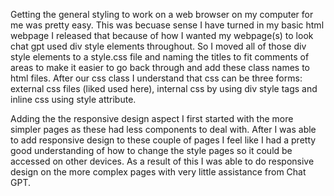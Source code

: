 Getting the general styling to work on a web browser on my computer for me was pretty easy. This was becuase sense I have turned in my basic html webpage I released that because of how I wanted my webpage(s) to look chat gpt used div style elements throughout. So I moved all of those div style elements to a style.css file and naming the titles to fit comments of areas to make it easier to go back through and add these class names to html files. After our css class I understand that css can be three forms: external css files (liked used here), internal css by using div style tags and inline css using style attribute. 

Adding the the responsive design aspect I first started with the more simpler pages as these had less components to deal with. After I was able to add responsive design to these couple of pages I feel like I had a pretty good understanding of how to change the style pages so it could be accessed on other devices. As a result of this I was able to do responsive design on the more complex pages with very little assistance from Chat GPT. 
